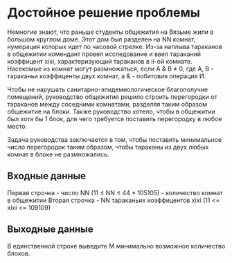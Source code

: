 # Достойное решение проблемы

Немногие знают, что раньше студенты общежития на Вязьме жили в большом круглом доме. Этот дом был разделен на NN комнат, нумерация которых идет по часовой стрелке. Из-за наплыва тараканов в общежитии комендант провел исследование и ввел тараканий коэффицент xixi​, характеризующий тараканов в ii-ой комнате. Насекомые из комнат могут размножаться, если A & B ≠ 0, где A, B - тараканьи коэффиценты двух комнат, а & - побитовия операция И.

Чтобы не нарушать санитарно-эпидемиологическое благополучие помещений, руководство общежития решило строить перегородки от тараканов между соседними комнатами, разделяя таким образом общежитие на блоки. Также руководство хотело, чтобы в общежитии был хотя бы 1 блок, для чего требуется поставить перегородку в любое место.

Задача руководства заключается в том, чтобы поставить минимальное число перегородок таким образом, чтобы тараканы из двух любых комнат в блоке не размножались.

## Входные данные

Первая строчка - число NN (11 ≤ NN ≤ 44 * 105105) - количество комнат в общежитии Вторая строчка - NN тараканьих коэффицентов xixi​ (11 <= xixi​ <= 109109)

## Выходные данные

В единственной строке выведите M минимально возможное количество блоков.